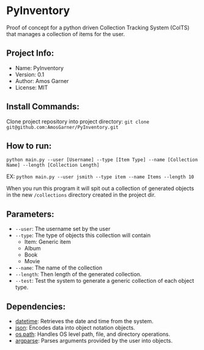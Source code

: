 # PyInventory
Proof of concept for a python driven Collection Tracking System (ColTS) that manages a collection of items for the user.

## Project Info:
* Name: PyInventory
* Version: 0.1
* Author: Amos Garner
* License: MIT

## Install Commands:
Clone project repository into project directory:
```git clone git@github.com:AmosGarner/PyInventory.git```

## How to run:
```python main.py --user [Username] --type [Item Type] --name [Collection Name] --length [Collection Length]```

EX: ```python main.py --user jsmith --type item --name Items --length 10```

When you run this program it will spit out a collection of generated objects in the new ```/collections``` directory created in the project dir.

## Parameters:
* ```--user```: The username set by the user
* ```--type```: The type of objects this collection will contain
    * Item: Generic item
    * Album
    * Book
    * Movie 
* ```--name```: The name of the collection
* ```--length```: Then length of the generated collection.
* ```--test```: Test the system to generate a generic collection of each object type.

## Dependencies:
* [datetime](https://docs.python.org/2/library/datetime.html): Retrieves the date and time from the system.
* [json](https://docs.python.org/2/library/json.html): Encodes data into object notation objects.
* [os.path](https://docs.python.org/2/library/os.html): Handles OS level path, file, and directory operations.
* [argparse](https://docs.python.org/2/library/argparse.html): Parses arguments provided by the user into objects.
